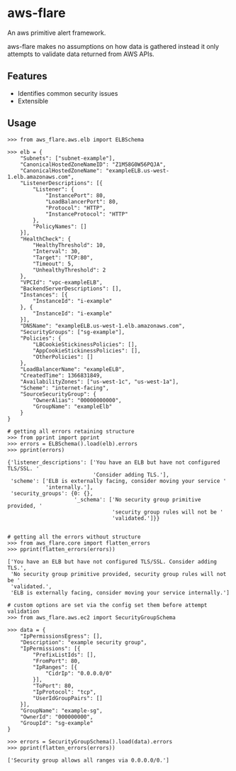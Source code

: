 # aws-flare
An aws primitive alert framework.

aws-flare makes no assumptions on how data is gathered instead it only attempts to validate
data returned from AWS APIs. 

## Features

- Identifies common security issues
- Extensible


## Usage

    >>> from aws_flare.aws.elb import ELBSchema

    >>> elb = {
        "Subnets": ["subnet-example"],
        "CanonicalHostedZoneNameID": "Z1M58G0W56PQJA",
        "CanonicalHostedZoneName": "exampleELB.us-west-1.elb.amazonaws.com",
        "ListenerDescriptions": [{
            "Listener": {
                "InstancePort": 80,
                "LoadBalancerPort": 80,
                "Protocol": "HTTP",
                "InstanceProtocol": "HTTP"
            },
            "PolicyNames": []
        }],
        "HealthCheck": {
            "HealthyThreshold": 10,
            "Interval": 30,
            "Target": "TCP:80",
            "Timeout": 5,
            "UnhealthyThreshold": 2
        },
        "VPCId": "vpc-exampleELB",
        "BackendServerDescriptions": [],
        "Instances": [{
            "InstanceId": "i-example"
        }, {
            "InstanceId": "i-example"
        }],
        "DNSName": "exampleELB.us-west-1.elb.amazonaws.com",
        "SecurityGroups": ["sg-example"],
        "Policies": {
            "LBCookieStickinessPolicies": [],
            "AppCookieStickinessPolicies": [],
            "OtherPolicies": []
        },
        "LoadBalancerName": "exampleELB",
        "CreatedTime": 1366831849,
        "AvailabilityZones": ["us-west-1c", "us-west-1a"],
        "Scheme": "internet-facing",
        "SourceSecurityGroup": {
            "OwnerAlias": "00000000000",
            "GroupName": "exampleElb"
        }
    }

    # getting all errors retaining structure
    >>> from pprint import pprint
    >>> errors = ELBSchema().load(elb).errors
    >>> pprint(errors)

    {'listener_descriptions': ['You have an ELB but have not configured TLS/SSL. '
                               'Consider adding TLS.'],
     'scheme': ['ELB is externally facing, consider moving your service '
                'internally.'],
     'security_groups': {0: {},
                         '_schema': ['No security group primitive provided, '
                                     'security group rules will not be '
                                     'validated.']}}


    # getting all the errors without structure
    >>> from aws_flare.core import flatten_errors
    >>> pprint(flatten_errors(errors))

    ['You have an ELB but have not configured TLS/SSL. Consider adding TLS.',
     'No security group primitive provided, security group rules will not be '
     'validated.',
     'ELB is externally facing, consider moving your service internally.']

    # custom options are set via the config set them before attempt validation
    >>> from aws_flare.aws.ec2 import SecurityGroupSchema

    >>> data = {
        "IpPermissionsEgress": [],
        "Description": "example security group",
        "IpPermissions": [{
            "PrefixListIds": [],
            "FromPort": 80,
            "IpRanges": [{
                "CidrIp": "0.0.0.0/0"
            }],
            "ToPort": 80,
            "IpProtocol": "tcp",
            "UserIdGroupPairs": []
        }],
        "GroupName": "example-sg",
        "OwnerId": "000000000",
        "GroupId": "sg-example"
    }

    >>> errors = SecurityGroupSchema().load(data).errors
    >>> pprint(flatten_errors(errors))

    ['Security group allows all ranges via 0.0.0.0/0.']






